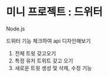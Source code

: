 # 미니 프로젝트 : 드위터

Node.js

드위터 기능 체크하여 api 디자인해보기

1. 전체 트윗 갖고오기
2. 특정 유저 트위트 갖고 오기
3. 새로운 트윗 생성 및 삭제, 수정 기능
